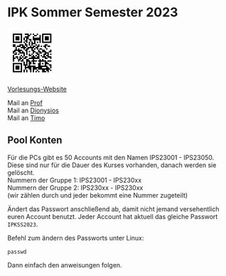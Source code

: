 # IPK Sommer Semester 2023

![Link zum Repo](link.png)

[Vorlesungs-Website](https://scoop.iwr.uni-heidelberg.de/teaching/2023ss/grundkurscpp/)

Mail an [Prof](mailto:Andreas.Naumann@uni-heidelberg.de)  
Mail an [Dionysios](mailto:antypas@stud.uni-heidelberg.de)  
Mail an [Timo](mailto:timo.braungardt@stud.uni-heidelberg.de)

## Pool Konten
Für die PCs gibt es 50 Accounts mit den Namen IPS23001 - IPS23050. Diese sind nur für die Dauer des Kurses vorhanden, danach werden sie gelöscht.  
Nummern der Gruppe 1: IPS23001 - IPS230xx  
Nummern der Gruppe 2: IPS230xx - IPS230xx  
(wir zählen durch und jeder bekommt eine Nummer zugeteilt)

Ändert das Passwort anschließend ab, damit nicht jemand versehentlich euren Account benutzt. Jeder Account hat aktuell das gleiche Passwort ` IPKSS2023`.

Befehl zum ändern des Passworts unter Linux:  
```
passwd
```
Dann einfach den anweisungen folgen.
